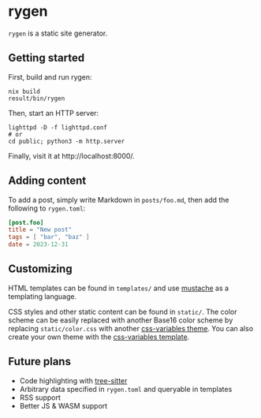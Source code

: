 # rygen

`rygen` is a static site generator.

## Getting started

First, build and run rygen:

```
nix build
result/bin/rygen
```

Then, start an HTTP server:

```
lighttpd -D -f lighttpd.conf 
# or
cd public; python3 -m http.server
```

Finally, visit it at http://localhost:8000/.

## Adding content

To add a post, simply write Markdown in `posts/foo.md`, then add the following to `rygen.toml`:

```toml
[post.foo]
title = "New post"
tags = [ "bar", "baz" ]
date = 2023-12-31
```

## Customizing

HTML templates can be found in `templates/` and use [mustache](http://mustache.github.io/) as a templating language.

CSS styles and other static content can be found in `static/`. The color scheme can be easily replaced with another Base16 color scheme by replacing `static/color.css` with another [css-variables theme](https://github.com/samme/base16-styles/tree/master/css-variables). You can also create your own theme with the [css-variables template](https://github.com/samme/base16-styles/blob/master/templates/css-variables.mustache).

## Future plans

- Code highlighting with [tree-sitter](https://github.com/tree-sitter/tree-sitter)
- Arbitrary data specified in `rygen.toml` and queryable in templates
- RSS support
- Better JS & WASM support

